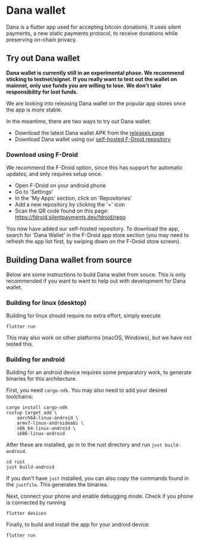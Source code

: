 # Dana wallet

Dana is a flutter app used for accepting bitcoin donations. It uses silent payments, a new static payments protocol, to receive donations while preserving on-chain privacy.

## Try out Dana wallet

**Dana wallet is currently still in an experimental phase. We recommend sticking to testnet/signet. If you really want to test out the wallet on mainnet, only use funds you are willing to lose. We don't take responsibility for lost funds.**

We are looking into releasing Dana wallet on the popular app stores once the app is more stable.

In the meantime, there are two ways to try out Dana wallet:

- Download the latest Dana wallet APK from the [releases page](https://github.com/cygnet3/danawallet/releases)
- Download Dana wallet using our [self-hosted F-Droid repository](https://fdroid.silentpayments.dev/fdroid/repo)

### Download using F-Droid

We recommend the F-Droid option, since this has support for automatic updates, and only requires setup once.

- Open F-Droid on your android phone
- Go to 'Settings'
- In the 'My Apps' section, click on 'Repositories'
- Add a new repository by clicking the '+' icon
- Scan the QR code found on this page: https://fdroid.silentpayments.dev/fdroid/repo

You now have added our self-hosted repository. To download the app, search for 'Dana Wallet' in the F-Droid app store section (you may need to refresh the app list first, by swiping down on the F-Droid store screen).

## Building Dana wallet from source

Below are some instructions to build Dana wallet from souce. This is only recommended if you want to want to help out with development for Dana wallet.

### Building for linux (desktop)

Building for linux should require no extra effort, simply execute

```
flutter run
```

This may also work on other platforms (macOS, Windows), but we have not tested this.

### Building for android

Building for an android device requires some preparatory work, to generate binaries for this architecture.

First, you need `cargo-ndk`. You may also need to add your desired toolchains:

```
cargo install cargo-ndk
rustup target add \
    aarch64-linux-android \
    armv7-linux-androideabi \
    x86_64-linux-android \
    i686-linux-android
```

After these are installed, go in to the rust directory and run `just build-android`.

```
cd rust
just build-android
```

If you don't have `just` installed, you can also copy the commands found in the `justfile`.
This generates the binaries.

Next, connect your phone and enable debugging mode.
Check if you phone is connected by running

```
flutter devices
```

Finally, to build and install the app for your android device:

```
flutter run
```

